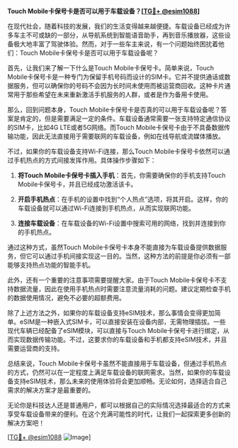 **Touch Mobile卡保号卡是否可以用于车载设备？[[TG💪+ @esim1088](https://t.me/s/esim1088)]**

在现代社会，随着科技的发展，我们的生活变得越来越便捷。车载设备已经成为许多车主不可或缺的一部分，从导航系统到智能语音助手，再到音乐播放器，这些设备极大地丰富了驾驶体验。然而，对于一些车主来说，有一个问题始终困扰着他们：Touch Mobile卡保号卡是否可以用于车载设备呢？

首先，让我们来了解一下什么是Touch Mobile卡保号卡。简单来说，Touch Mobile卡保号卡是一种专门为保留手机号码而设计的SIM卡。它并不提供通话或数据服务，但可以确保你的号码不会因为长时间未使用而被运营商回收。这种卡片通常用于那些希望在未来重新激活手机服务的人群，或者是作为备用卡使用。

那么，回到问题本身，Touch Mobile卡保号卡是否真的可以用于车载设备呢？答案是肯定的，但是需要满足一定的条件。车载设备通常需要一张支持特定通信协议的SIM卡，比如4G LTE或者5G网络。而Touch Mobile卡保号卡由于不具备数据传输功能，因此无法直接用于需要联网的车载设备，例如在线导航或流媒体播放。

不过，如果你的车载设备支持Wi-Fi连接，那么Touch Mobile卡保号卡依然可以通过手机热点的方式间接发挥作用。具体操作步骤如下：

1. **将Touch Mobile卡保号卡插入手机**：首先，你需要确保你的手机支持Touch Mobile卡保号卡，并且已经成功激活该卡。
   
2. **开启手机热点**：在手机的设置中找到“个人热点”选项，将其开启。这样，你的车载设备就可以通过Wi-Fi连接到手机热点，从而实现联网功能。

3. **连接车载设备**：在车载设备的Wi-Fi设置中搜索可用的网络，找到并连接到你的手机热点。

通过这种方式，虽然Touch Mobile卡保号卡本身不能直接为车载设备提供数据服务，但它可以通过手机间接实现这一目的。当然，这种方法的前提是你必须有一部能够支持热点功能的智能手机。

此外，还有一个重要的注意事项需要提醒大家。由于Touch Mobile卡保号卡不支持数据流量，因此在使用手机热点时需要注意流量消耗的问题。建议定期检查手机的数据使用情况，避免不必要的超额费用。

除了上述方法之外，如果你的车载设备支持eSIM技术，那么事情会变得更加简单。eSIM是一种嵌入式SIM卡，可以直接安装在设备内部，无需物理插拔。一些现代车辆已经配备了eSIM模块，可以直接与Touch Mobile卡保号卡进行绑定，从而实现数据传输功能。不过，这要求你的车载设备和手机都支持eSIM技术，并且需要运营商的支持。

总结来说，Touch Mobile卡保号卡虽然不能直接用于车载设备，但通过手机热点的方式，仍然可以在一定程度上满足车载设备的联网需求。当然，如果你的车载设备支持eSIM技术，那么未来的使用体验将会更加顺畅。无论如何，选择适合自己需求的解决方案才是最重要的。

无论你是科技达人还是普通用户，都可以根据自己的实际情况选择最适合的方式来享受车载设备带来的便利。在这个充满可能性的时代，让我们一起探索更多创新的解决方案吧！

[[TG💪+ @esim1088](https://t.me/s/esim1088) ![Image](https://i.postimg.cc/4NQfJmqS/Snipaste-2025-05-13-00-14-12.png)]